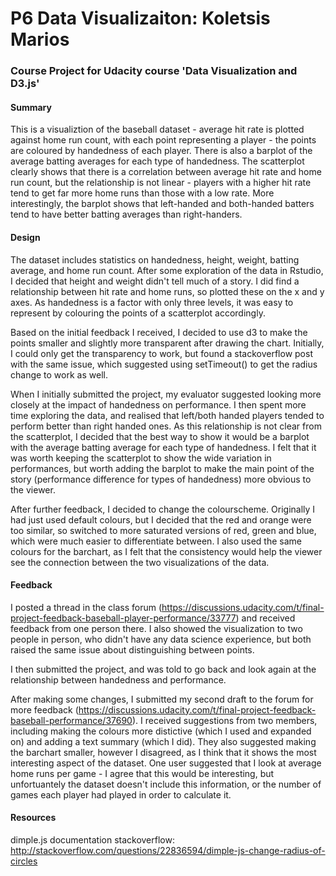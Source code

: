 # P6 Data Visualizaiton: Koletsis Marios 

### Course Project for Udacity course 'Data Visualization and D3.js'

#### Summary
This is a visualiztion of the baseball dataset - average hit rate is plotted against home run count, with each point representing a player - the points are coloured by handedness of each player. There is also a barplot of the average batting averages for each type of handedness. The scatterplot clearly shows that there is a correlation between average hit rate and home run count, but the relationship is not linear - players with a higher hit rate tend to get far more home runs than those with a low rate. More interestingly, the barplot shows that left-handed and both-handed batters tend to have better batting averages than right-handers.

#### Design
The dataset includes statistics on handedness, height, weight, batting average, and home run count. After some exploration of the data in Rstudio, I decided that height and weight didn't tell much of a story. I did find a relationship between hit rate and home runs, so plotted these on the x and y axes. As handedness is a factor with only three levels, it was easy to represent by colouring the points of a scatterplot accordingly.

Based on the initial feedback I received, I decided to use d3 to make the points smaller and slightly more transparent after drawing the chart. Initially, I could only get the transparency to work, but found a stackoverflow post with the same issue, which suggested using setTimeout() to get the radius change to work as well.

When I initially submitted the project, my evaluator suggested looking more closely at the impact of handedness on performance. I then spent more time exploring the data, and realised that left/both handed players tended to perform better than right handed ones. As this relationship is not clear from the scatterplot, I decided that the best way to show it would be a barplot with the average batting average for each type of handedness. I felt that it was worth keeping the scatterplot to show the wide variation in performances, but worth adding the barplot to make the main point of the story (performance difference for types of handedness) more obvious to the viewer.

After further feedback, I decided to change the colourscheme. Originally I had just used default colours, but I decided that the red and orange were too similar, so switched to more saturated versions of red, green and blue, which were much easier to differentiate between. I also used the same colours for the barchart, as I felt that the consistency would help the viewer see the connection between the two visualizations of the data.

#### Feedback
I posted a thread in the class forum (https://discussions.udacity.com/t/final-project-feedback-baseball-player-performance/33777) and received feedback from one person there. I also showed the visualization to two people in person, who didn't have any data science experience, but both raised the same issue about distinguishing between points.

I then submitted the project, and was told to go back and look again at the relationship between handedness and performance.

After making some changes, I submitted my second draft to the forum for more feedback (https://discussions.udacity.com/t/final-project-feedback-baseball-performance/37690). I received suggestions from two members, including making the colours more distictive (which I used and expanded on) and adding a text summary (which I did). They also suggested making the barchart smaller, however I disagreed, as I think that it shows the most interesting aspect of the dataset. One user suggested that I look at average home runs per game - I agree that this would be interesting, but unfortuantely the dataset doesn't include this information, or the number of games each player had played in order to calculate it.

#### Resources
dimple.js documentation
stackoverflow: http://stackoverflow.com/questions/22836594/dimple-js-change-radius-of-circles
